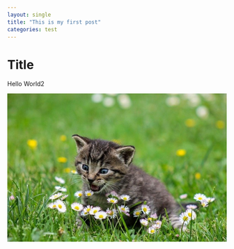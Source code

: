 ```yaml
---
layout: single
title: "This is my first post"
categories: test
---
```


# Title

Hello World2

![cat](../images/2021-01-13-first-posting/cat.jpg)

